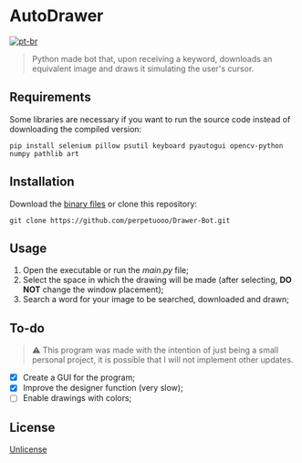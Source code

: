 # AutoDrawer
[![pt-br](https://img.shields.io/badge/lang-pt--br-green.svg)](README.PT-BR.md)
> Python made bot that, upon receiving a keyword, downloads an equivalent image and draws it simulating the user's cursor.

## Requirements
Some libraries are necessary if you want to run the source code instead of downloading the compiled version:
```
pip install selenium pillow psutil keyboard pyautogui opencv-python numpy pathlib art
```
## Installation
Download the [binary files](https://github.com/perpetuooo/Drawer-Bot/releases) or clone this repository:
```
git clone https://github.com/perpetuooo/Drawer-Bot.git
```
## Usage
1. Open the executable or run the *main.py* file;
2. Select the space in which the drawing will be made (after selecting, **DO NOT** change the window placement);
3. Search a word for your image to be searched, downloaded and drawn;

## To-do
>⚠ This program was made with the intention of just being a small personal project, it is possible that I will not implement other updates.
 - [x] Create a GUI for the program;
 - [x] Improve the designer function (very slow);
 - [ ] Enable drawings with colors; 
 
 ## License
 [Unlicense](LICENSE.md)
